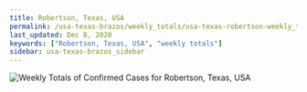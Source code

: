 ```yaml
---
title: Robertson, Texas, USA
permalink: /usa-texas-brazos/weekly_totals/usa-texas-robertson-weekly_totals.html
last_updated: Dec 8, 2020
keywords: ["Robertson, Texas, USA", "weekly totals"]
sidebar: usa-texas-brazos_sidebar
---
```


![Weekly Totals of Confirmed Cases for Robertson, Texas, USA](/covid_tracker/images/graphs/usa-texas-robertson-weekly_totals_graph.png)
